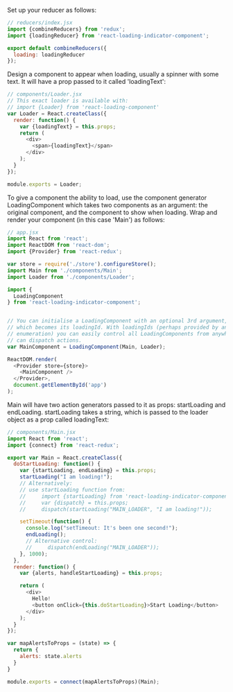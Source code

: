 Set up your reducer as follows:

```javascript
// reducers/index.jsx
import {combineReducers} from 'redux';
import {loadingReducer} from 'react-loading-indicator-component';

export default combineReducers({
  loading: loadingReducer
});
```

Design a component to appear when loading, usually a spinner with some text. It will have a prop passed to it called 'loadingText':

```javascript
// components/Loader.jsx
// This exact loader is available with:
// import {Loader} from 'react-loading-component'
var Loader = React.createClass({
  render: function() {
    var {loadingText} = this.props;
    return (
      <div>
        <span>{loadingText}</span>
      </div>
    );
  }
});

module.exports = Loader;
```

To give a component the ability to load, use the component generator LoadingComponent which takes two components as an argument: the original component, and the component to show when loading. Wrap and render your component (in this case 'Main') as follows:

```javascript
// app.jsx
import React from 'react';
import ReactDOM from 'react-dom';
import {Provider} from 'react-redux';

var store = require('./store').configureStore();
import Main from './components/Main';
import Loader from './components/Loader';

import {
  LoadingComponent
} from 'react-loading-indicator-component';


// You can initialise a LoadingComponent with an optional 3rd argument, a string
// which becomes its loadingId. With loadingIds (perhaps provided by an
// enumeration) you can easily control all LoadingComponents from anywhere that
// can dispatch actions.
var MainComponent = LoadingComponent(Main, Loader);

ReactDOM.render(
  <Provider store={store}>
    <MainComponent />
  </Provider>,
  document.getElementById('app')
);
```

Main will have two action generators passed to it as props: startLoading and endLoading. startLoading takes a string, which is passed to the loader object as a prop called loadingText:


```javascript
// components/Main.jsx
import React from 'react';
import {connect} from 'react-redux';

export var Main = React.createClass({
  doStartLoading: function() {
    var {startLoading, endLoading} = this.props;
    startLoading("I am loading!");
    // Alternatively:
    // use startLoading function from:
    //     import {startLoading} from 'react-loading-indicator-component';
    //     var {dispatch} = this.props;
    //     dispatch(startLoading("MAIN_LOADER", "I am loading!"));

    setTimeout(function() {
      console.log("setTimeout: It's been one second!");
      endLoading();
      // Alternative control:
      //     dispatch(endLoading("MAIN_LOADER"));
    }, 1000);
  },
  render: function() {
    var {alerts, handleStartLoading} = this.props;

    return (
      <div>
        Hello!
        <button onClick={this.doStartLoading}>Start Loading</button>
      </div>
    );
  }
});

var mapAlertsToProps = (state) => {
  return {
    alerts: state.alerts
  }
}

module.exports = connect(mapAlertsToProps)(Main);
```
